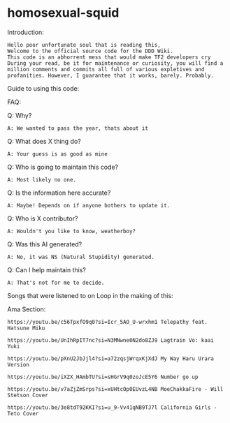 # homosexual-squid
Introduction: 

    Hello poor unfortunate soul that is reading this,
    Welcome to the official source code for the DDD Wiki.
    This code is an abhorrent mess that would make TF2 developers cry
    During your read, be it for maintenance or curiosity, you will find a million comments and commits all full of various expletives and profanities. However, I guarantee that it works, barely. Probably.  

Guide to using this code:  





FAQ:

Q: Why?   

    A: We wanted to pass the year, thats about it  

Q: What does X thing do?  

    A: Your guess is as good as mine  
    
Q: Who is going to maintain this code?  

    A: Most likely no one.  

Q: Is the information here accurate?  

    A: Maybe! Depends on if anyone bothers to update it.  

Q: Who is X contributor?  

    A: Wouldn't you like to know, weatherboy?  

Q: Was this AI generated?  

    A: No, it was NS (Natural Stupidity) generated.  

Q: Can I help maintain this?  

    A: That's not for me to decide.  


Songs that were listened to on Loop in the making of this:  

Ama Section:  

    https://youtu.be/c56TpxfO9q0?si=Icr_5AO_U-wrxhm1 Telepathy feat. Hatsune Miku   

    https://youtu.be/UnIhRpIT7nc?si=N3MNwne0N2do8ZJ9 Lagtrain Vo: kaai Yuki  

    https://youtu.be/pXnU2JbJjl4?si=a72zqsjWrqxKjXdJ My Way Haru Urara Version  

    https://youtu.be/iXZX_HAmbTU?si=sHGrV9q0zoJcE5Y6 Number go up  

    https://youtu.be/v7aZjZmSrps?si=xUHtcOp0EUvzL4NB MoeChakkaFire - Will Stetson Cover  

    https://youtu.be/3e8tdT92KKI?si=u_9-Vv41qNB9TJ7l California Girls - Teto Cover  